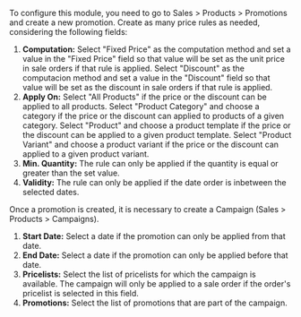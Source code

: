 To configure this module, you need to go to Sales > Products > Promotions and create a
new promotion. Create as many price rules as needed, considering the following fields:

1.  **Computation:** Select "Fixed Price" as the computation method and set a value
	in the "Fixed Price" field so that value will be set as the unit price in sale
	orders if that rule is applied. Select "Discount" as the computacion method	and
	set a value in the "Discount" field so that value will be set as the discount 
	in sale orders if that rule is applied.
2.  **Apply On:**  Select "All Products" if the price or the discount can be applied to 
	all products. Select "Product Category" and choose a category if the price or the 
	discount can applied to products of a given category. Select "Product" and choose 
	a product template if the price or the discount can be applied to a given product 
	template. Select "Product Variant" and choose a product variant if the price or 
	the discount can applied to a given product variant.
3.  **Min. Quantity:** The rule can only be applied if the quantity is equal or greater
	than the set value.
4.  **Validity:** The rule can only be applied if the date order is inbetween the selected
	dates.

Once a promotion is created, it is necessary to create a Campaign (Sales > Products > 
Campaigns).

1.  **Start Date:** Select a date if the promotion can only be applied from that date.
2.  **End Date:** Select a date if the promotion can only be applied before that date.
3.  **Pricelists:** Select the list of pricelists for which the campaign is available. The
	campaign will only be applied to a sale order if the order's pricelist is selected
	in this field.
4.  **Promotions:** Select the list of promotions that are part of the campaign.
